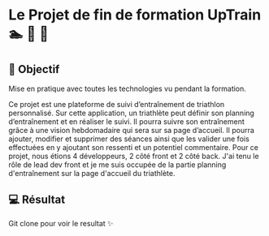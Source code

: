 # Le Projet de fin de formation UpTrain :swimmer: :bicyclist: :runner:

## :dart: Objectif

Mise en pratique avec toutes les technologies vu pendant la formation.

Ce projet est une plateforme de suivi d’entraînement de triathlon personnalisé. Sur cette application, un triathlète peut définir son planning d’entraînement et en réaliser le suivi. Il pourra suivre son entraînement grâce à une vision hebdomadaire qui sera sur sa page d’accueil. Il pourra ajouter, modifier et supprimer des séances ainsi que les valider une fois effectuées en y ajoutant son ressenti et un potentiel commentaire.
Pour ce projet, nous étions 4 développeurs, 2 côté front et 2 côté back.
J'ai tenu le rôle de lead dev front et je me suis occupée de la partie planning d'entraînement sur la page d'accueil du triathlète.

## :computer: Résultat

Git clone pour voir le resultat :sparkles:
